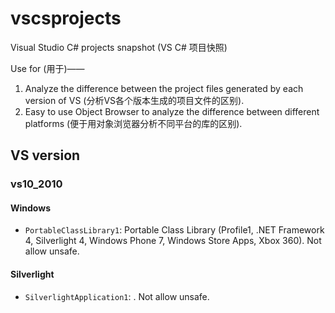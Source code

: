 # vscsprojects
Visual Studio C# projects snapshot (VS C# 项目快照)

Use for (用于)——

1. Analyze the difference between the project files generated by each version of VS (分析VS各个版本生成的项目文件的区别).
2. Easy to use Object Browser to analyze the difference between different platforms (便于用对象浏览器分析不同平台的库的区别).

## VS version

### vs10_2010

#### Windows

* `PortableClassLibrary1`: Portable Class Library (Profile1, .NET Framework 4, Silverlight 4, Windows Phone 7, Windows Store Apps, Xbox 360). Not allow unsafe.

#### Silverlight

* `SilverlightApplication1`: . Not allow unsafe.

